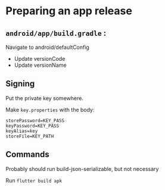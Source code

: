 # Preparing an app release

## `android/app/build.gradle` :

Navigate to android/defaultConfig
- Update versionCode
- Update versionName

## Signing

Put the private key somewhere.

Make `key.properties` with the body:

```
storePassword=KEY_PASS
keyPassword=KEY_PASS
keyAlias=key
storeFile=KEY_PATH
```

## Commands

Probably should run build-json-serializable, but not necessary

Run `flutter build apk`

